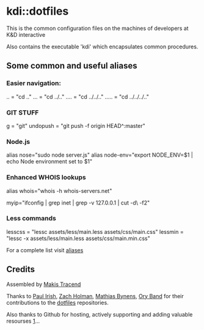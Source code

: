 kdi::dotfiles
=========

This is the common configuration files on the machines of developers at K&D interactive 

Also contains the executable 'kdi' which encapsulates common procedures.

## Some common and useful aliases

### Easier navigation:

.. = "cd .."
... = "cd ../.."
.... = "cd ../../.."
..... = "cd ../../../.."

### GIT STUFF
g = "git"
undopush = "git push -f origin HEAD^:master"

### Node.js
alias nose="sudo node server.js"
alias node-env="export NODE_ENV=$1 | echo Node environment set to $1"

### Enhanced WHOIS lookups
alias whois="whois -h whois-servers.net"

myip="ifconfig | grep inet  | grep -v 127.0.0.1 | cut -d\   -f2"

### Less commands
lesscss = "lessc assets/less/main.less assets/css/main.css"
lessmin = "lessc -x assets/less/main.less assets/css/main.min.css"

For a complete list visit [aliases](https://github.com/kdi/dotfiles/blob/master/.aliases)



## Credits

Assembled by [Makis Tracend](http://github.com/tracend) 

Thanks to [Paul Irish](https://github.com/paulirish), [Zach Holman](https://github.com/holman), [Mathias Bynens](https://github.com/mathiasbynens), [Ory Band](http://github.com/oryband) for their contributions to the [dotfiles](http://dotfiles.github.com) repositories. 

Also thanks to Github for hosting, actively supporting and adding valuable resourses [1](https://help.github.com/articles/dealing-with-line-endings)...

